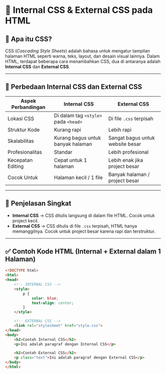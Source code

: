 # 🎨 Internal CSS & External CSS pada HTML

## 📌 Apa itu CSS?
CSS (*Cascading Style Sheets*) adalah bahasa untuk mengatur tampilan halaman HTML seperti warna, teks, layout, dan desain visual lainnya. Dalam HTML, terdapat beberapa cara menambahkan CSS, dua di antaranya adalah **Internal CSS** dan **External CSS**.

---

## 🎯 Perbedaan Internal CSS dan External CSS

| Aspek Perbandingan | **Internal CSS** | **External CSS** |
|-------------------|------------------|------------------|
| Lokasi CSS | Di dalam tag `<style>` pada `<head>` | Di file `.css` terpisah |
| Struktur Kode | Kurang rapi | Lebih rapi |
| Skalabilitas | Kurang bagus untuk banyak halaman | Sangat bagus untuk website besar |
| Profesionalitas | Standar | Lebih profesional |
| Kecepatan Editing | Cepat untuk 1 halaman | Lebih enak jika project besar |
| Cocok Untuk | Halaman kecil / 1 file | Banyak halaman / project besar |

---

## 🎯 Penjelasan Singkat
- **Internal CSS** → CSS ditulis langsung di dalam file HTML. Cocok untuk project kecil.
- **External CSS** → CSS ditulis di file `.css` terpisah, HTML hanya memanggilnya. Cocok untuk project besar karena rapi dan terstruktur.

---

## ✅ Contoh Kode HTML (Internal + External dalam 1 Halaman)

```html
<!DOCTYPE html>
<html>
<head>
    <!-- INTERNAL CSS -->
    <style>
        p {
            color: blue;
            text-align: center;
        }
    </style>

    <!-- EXTERNAL CSS -->
    <link rel="stylesheet" href="style.css">
</head>
<body>
    <h2>Contoh Internal CSS</h2>
    <p>Ini adalah paragraf dengan Internal CSS</p>

    <h2>Contoh External CSS</h2>
    <p class="text">Ini adalah paragraf dengan External CSS</p>
</body>
</html>
